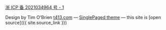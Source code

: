 
[浙 ICP 备 2021034964 号 - 1](https://beian.miit.gov.cn/)

Design by Tim O'Brien [t413.com](http://t413.com/)
&mdash;
[SinglePaged theme](https://github.com/t413/SinglePaged)
&mdash;
this site is [open source]({{ site.source_link }})

